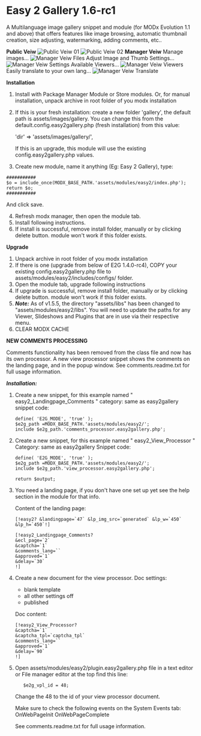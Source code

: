# Easy 2 Gallery 1.6-rc1

A Multilanguage image gallery snippet and module (for MODx Evolution 1.1 and above) that offers features like image browsing, automatic thumbnail creation, size adjusting, watermarking, adding comments, etc..

**Public Veiw**
![Public Veiw 01](https://raw.githubusercontent.com/risingisland/Easy-2-Gallery/1.6-rc1/Home-My-Evolution-Site-01.png)
![Public Veiw 02](https://raw.githubusercontent.com/risingisland/Easy-2-Gallery/1.6-rc1/Home-My-Evolution-Site-02.png)
**Manager Veiw**
Manage images...
![Manager Veiw Files](https://raw.githubusercontent.com/risingisland/Easy-2-Gallery/1.6-rc1/Easy-2-Gallery-1.6-rc1-Files.png)
Adjust Image and Thumb Settings...
![Manager Veiw Settings](https://raw.githubusercontent.com/risingisland/Easy-2-Gallery/1.6-rc1/Easy-2-Gallery-1.6-rc1-Settings.png)
Available Viewers...
![Manager Veiw Viewers](https://raw.githubusercontent.com/risingisland/Easy-2-Gallery/1.6-rc1/Easy-2-Gallery-1.6-rc1-Viewer.png)
Easily translate to your own lang...
![Manager Veiw Translate](https://raw.githubusercontent.com/risingisland/Easy-2-Gallery/1.6-rc1/Easy-2-Gallery-1.6-rc1-Help.png)


**Installation**

1. Install with  Package Manager Module or Store modules.
   Or, for manual installation, unpack archive in root folder of you modx installation
2. If this is your fresh installation: create a new folder 'gallery', the default path is assets/images/gallery.
   You can change this from the default.config.easy2gallery.php (fresh installation) from this value:
   
   'dir' => 'assets/images/gallery/',
   
   If this is an upgrade, this module will use the existing config.easy2gallery.php values.
3. Create new module, name it anything (Eg: Easy 2 Gallery), type:
```
###########
$o = include_once(MODX_BASE_PATH.'assets/modules/easy2/index.php');
return $o;
###########
```
And click save.

4. Refresh modx manager, then open the module tab.
5. Install following instructions.
6. If install is successful, remove install folder, manually or by clicking delete button. module won't work if this folder exists.



**Upgrade**

1. Unpack archive in root folder of you modx installation
2. If there is one (upgrade from below of E2G 1.4.0-rc4), COPY your existing
            config.easy2gallery.php 
   file to 
            assets/modules/easy2/includes/configs/
   folder.
2. Open the module tab, upgrade following instructions
3. If upgrade is successful, remove install folder, manually or by clicking delete button. module won't work if this folder exists.
4. **_Note:_** As of v1.5.5, the directory "assets/libs" has been changed to "assets/modules/easy2/libs".
   You will need to update the paths for any Viewer, Slideshows and Plugins that are in use via their respective menu.  
5. CLEAR MODX CACHE


**NEW COMMENTS PROCESSING**

Comments functionality has been removed from the class file and now has its own processor.
A new view processor snippet shows the comments on the landing page, and in the popup window.
See comments.readme.txt for full usage information.

***Installation:***

1. Create a new snippet, for this example named " easy2_Landingpage_Comments "
   category: same as easy2gallery
   snippet code:
   ```
   define( 'E2G_MODE', 'true' );
   $e2g_path =MODX_BASE_PATH.'assets/modules/easy2/';
   include $e2g_path.'comments_processor.easy2gallery.php';
   ```

2. Create a new snippet, for this example named " easy2_View_Processor "
   Category: same as easy2gallery
   Snippet code:
   ```
   define( 'E2G_MODE', 'true' );
   $e2g_path =MODX_BASE_PATH.'assets/modules/easy2/';
   include $e2g_path.'view_processor.easy2gallery.php';

   return $output;
   ```

3. You need a landing page, if you don't have one set up yet see the help section in the module for that info.
   
   Content of the landing page:
    ```  
   [!easy2? &landingpage=`47` &lp_img_src=`generated` &lp_w=`450` &lp_h=`450`!]
   ```
   ```
   [!easy2_Landingpage_Comments?
   &ecl_page=`2`
   &captcha=`1`
   &comments_lang=``
   &approved=`1`
   &delay=`30`
   !]
   ```

4. Create a new document for the view processor.
   Doc settings:
     - blank template
     - all other settings off
     - published
   
   Doc content:
   ```
   [!easy2_View_Processor?
   &captcha=`1`
   &captcha_tpl=`captcha_tpl`
   &comments_lang=``
   &approved=`1`
   &delay=`90`
   !]
   ```

5. Open assets/modules/easy2/plugin.easy2gallery.php file in a text editor or
   File manager editor at the top find this line:
   ```
      $e2g_vpl_id = 48;
   ```
   Change the 48 to the id of your view processor document.
   
   Make sure to check the following events on the System Events tab:
      OnWebPageInit
      OnWebPageComplete

   See comments.readme.txt for full usage information.
